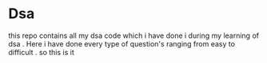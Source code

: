 # Dsa
 this repo contains all my dsa code which i have done i during  my learning of dsa . Here i have done  every type of question's ranging from easy to difficult . so this is it     
